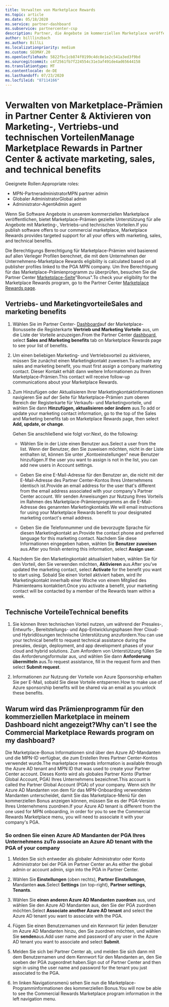 ```yaml
---
title: Verwalten von Marketplace Rewards
ms.topic: article
ms.date: 05/18/2020
ms.service: partner-dashboard
ms.subservice: partnercenter-csp
description: Partner, die Angebote im kommerziellen Marketplace veröffentlichen, können sich auf Vorteile stützen, die Marketingunterstützung bieten.
author: billlinzbach
ms.author: BillLi
ms.localizationpriority: medium
ms.custom: SEOMAY.20
ms.openlocfilehash: 5822fbc1cb874f0199c4dc8e1e2c541a3ed3f9bd
ms.sourcegitcommit: c4f2561fb7f224554c31e3af491de4ad65644158
ms.translationtype: MT
ms.contentlocale: de-DE
ms.lasthandoff: 07/23/2020
ms.locfileid: "87114166"
---
```

# <a name="manage-marketplace-rewards-in-partner-center--activate-marketing-sales-and-technical-benefits"></a><span data-ttu-id="09586-103">Verwalten von Marketplace-Prämien in Partner Center & Aktivieren von Marketing-, Vertriebs-und technischen Vorteilen</span><span class="sxs-lookup"><span data-stu-id="09586-103">Manage Marketplace Rewards in Partner Center & activate marketing, sales, and technical benefits</span></span>

<span data-ttu-id="09586-104">Geeignete Rollen:</span><span class="sxs-lookup"><span data-stu-id="09586-104">Appropriate roles:</span></span>

- <span data-ttu-id="09586-105">MPN-Partneradministrator</span><span class="sxs-lookup"><span data-stu-id="09586-105">MPN partner admin</span></span>
- <span data-ttu-id="09586-106">Globaler Administrator</span><span class="sxs-lookup"><span data-stu-id="09586-106">Global admin</span></span>
- <span data-ttu-id="09586-107">Administrator-Agent</span><span class="sxs-lookup"><span data-stu-id="09586-107">Admin agent</span></span>

<span data-ttu-id="09586-108">Wenn Sie Software Angebote in unserem kommerziellen Marketplace veröffentlichen, bietet Marketplace-Prämien gezielte Unterstützung für alle Angebote mit Marketing-, Vertriebs-und technischen Vorteilen.</span><span class="sxs-lookup"><span data-stu-id="09586-108">If you  publish software offers to our commercial marketplace, Marketplace Rewards provides targeted support for all your offers with marketing, sales, and technical benefits.</span></span>

<span data-ttu-id="09586-109">Die Berechtigungs Berechtigung für Marketplace-Prämien wird basierend auf allen Verleger Profilen berechnet, die mit dem Unternehmen der Unternehmens-</span><span class="sxs-lookup"><span data-stu-id="09586-109">Marketplace Rewards eligibility is calculated based on all publisher profiles linked to the PGA MPN company.</span></span> <span data-ttu-id="09586-110">Um Ihre Berechtigung für das Marketplace-Prämienprogramm zu überprüfen, besuchen Sie die Partner Center [Marketplace-Seite](https://partner.microsoft.com/dashboard/mpn/program/commercialmarketplace)"Bonus".</span><span class="sxs-lookup"><span data-stu-id="09586-110">To check your eligibility for the Marketplace Rewards program, go to the Partner Center [Marketplace Rewards page](https://partner.microsoft.com/dashboard/mpn/program/commercialmarketplace).</span></span>

## <a name="sales-and-marketing-benefits"></a><span data-ttu-id="09586-111">Vertriebs- und Marketingvorteile</span><span class="sxs-lookup"><span data-stu-id="09586-111">Sales and marketing benefits</span></span>

1. <span data-ttu-id="09586-112">Wählen Sie im Partner Center- [Dashboard](https://partner.microsoft.com/dashboard)auf der Marketplace-Bonusseite die Registerkarte **Vertrieb und Marketing Vorteile** aus, um die Liste der Vorteile anzuzeigen.</span><span class="sxs-lookup"><span data-stu-id="09586-112">From the Partner Center [dashboard](https://partner.microsoft.com/dashboard), select **Sales and Marketing benefits** tab on Marketplace Rewards page to see your list of benefits.</span></span> 

2. <span data-ttu-id="09586-113">Um einen beliebigen Marketing- und Vertriebsvorteil zu aktivieren, müssen Sie zunächst einen Marketingkontakt zuweisen.</span><span class="sxs-lookup"><span data-stu-id="09586-113">To activate any sales and marketing benefit, you must first assign a company marketing contact.</span></span> <span data-ttu-id="09586-114">Dieser Kontakt erhält dann weitere Informationen zu Ihren Marketplace-Prämien.</span><span class="sxs-lookup"><span data-stu-id="09586-114">This contact will receive follow-up communications about your Marketplace Rewards.</span></span>

3. <span data-ttu-id="09586-115">Zum Hinzufügen oder Aktualisieren Ihrer Marketingkontaktinformationen navigieren Sie auf der Seite für Marketplace-Prämien zum oberen Bereich der Registerkarte für Verkaufs- und Marketingvorteile, und wählen Sie dann **Hinzufügen, aktualisieren oder ändern** aus.</span><span class="sxs-lookup"><span data-stu-id="09586-115">To add or update your marketing contact information, go to the top of the Sales and Marketing benefits tab on Marketplace Rewards page, then select **Add, update, or change**.</span></span> 

   <span data-ttu-id="09586-116">Gehen Sie anschließend wie folgt vor:</span><span class="sxs-lookup"><span data-stu-id="09586-116">Next, do the following:</span></span>

   - <span data-ttu-id="09586-117">Wählen Sie in der Liste einen Benutzer aus.</span><span class="sxs-lookup"><span data-stu-id="09586-117">Select a user from the list.</span></span> <span data-ttu-id="09586-118">Wenn der Benutzer, den Sie zuweisen möchten, nicht in der Liste enthalten ist, können Sie unter „Kontoeinstellungen“ neue Benutzer hinzufügen.</span><span class="sxs-lookup"><span data-stu-id="09586-118">If the user you want to assign is not in the list, you can add new users in Account settings.</span></span>

   - <span data-ttu-id="09586-119">Geben Sie eine E-Mail-Adresse für den Benutzer an, die nicht mit der E-Mail-Adresse des Partner Center-Kontos Ihres Unternehmens identisch ist.</span><span class="sxs-lookup"><span data-stu-id="09586-119">Provide an email address for the user that's different from the email address associated with your company's Partner Center account.</span></span> <span data-ttu-id="09586-120">Wir senden Anweisungen zur Nutzung Ihres Vorteils im Rahmen des Marketplace-Prämienprogramms an die E-Mail-Adresse des genannten Marketingkontakts.</span><span class="sxs-lookup"><span data-stu-id="09586-120">We will email instructions for using your Marketplace Rewards benefit to your designated marketing contact's email address.</span></span>

   - <span data-ttu-id="09586-121">Geben Sie die Telefonnummer und die bevorzugte Sprache für diesen Marketingkontakt an.</span><span class="sxs-lookup"><span data-stu-id="09586-121">Provide the contact phone and preferred language for this marketing contact.</span></span> <span data-ttu-id="09586-122">Nachdem Sie diese Informationen eingegeben haben, wählen Sie **Benutzer zuweisen** aus.</span><span class="sxs-lookup"><span data-stu-id="09586-122">After you finish entering this information, select **Assign user**.</span></span>

4. <span data-ttu-id="09586-123">Nachdem Sie den Marketingkontakt aktualisiert haben, wählen Sie für den Vorteil, den Sie verwenden möchten, **Aktivieren** aus.</span><span class="sxs-lookup"><span data-stu-id="09586-123">After you’ve updated the marketing contact, select **Activate** for the benefit you want to start using.</span></span> <span data-ttu-id="09586-124">Sobald Sie einen Vorteil aktiviert haben, wird Ihr Marketingkontakt innerhalb einer Woche von einem Mitglied des Prämienteams kontaktiert.</span><span class="sxs-lookup"><span data-stu-id="09586-124">Once you activate a benefit, your marketing contact will be contacted by a member of the Rewards team within a week.</span></span>

## <a name="technical-benefits"></a><span data-ttu-id="09586-125">Technische Vorteile</span><span class="sxs-lookup"><span data-stu-id="09586-125">Technical benefits</span></span>

1. <span data-ttu-id="09586-126">Sie können Ihren technischen Vorteil nutzen, um während der Presales-, Entwurfs-, Bereitstellungs- und App-Entwicklungsphasen Ihrer Cloud- und Hybridlösungen technische Unterstützung anzufordern.</span><span class="sxs-lookup"><span data-stu-id="09586-126">You can use your technical benefit to request technical assistance during the presales, design, deployment, and app development phases of your cloud and hybrid solutions.</span></span> <span data-ttu-id="09586-127">Zum Anfordern von Unterstützung füllen Sie das Anforderungsformular aus, und wählen Sie dann **Anforderung übermitteln** aus.</span><span class="sxs-lookup"><span data-stu-id="09586-127">To request assistance, fill in the request form and then select **Submit request**.</span></span>

2. <span data-ttu-id="09586-128">Informationen zur Nutzung der Vorteile von Azure Sponsorship erhalten Sie per E-Mail, sobald Sie diese Vorteile entsperren.</span><span class="sxs-lookup"><span data-stu-id="09586-128">How to make use of Azure sponsorship benefits will be shared via an email as you unlock these benefits.</span></span>

## <a name="why-cant-i-see-the-commercial-marketplace-rewards-program-on-my-dashboard"></a><span data-ttu-id="09586-129">Warum wird das Prämienprogramm für den kommerziellen Marketplace in meinem Dashboard nicht angezeigt?</span><span class="sxs-lookup"><span data-stu-id="09586-129">Why can't I see the Commercial Marketplace Rewards program on my dashboard?</span></span>

<span data-ttu-id="09586-130">Die Marketplace-Bonus Informationen sind über den Azure AD-Mandanten und die MPN-ID verfügbar, die zum Erstellen Ihres Partner Center-Kontos verwendet wurde.</span><span class="sxs-lookup"><span data-stu-id="09586-130">The marketplace rewards information is available through the Azure AD tenant and MPN ID that was used to create your Partner Center account.</span></span> <span data-ttu-id="09586-131">Dieses Konto wird als globales Partner Konto (Partner Global Account, PGA) Ihres Unternehmens bezeichnet.</span><span class="sxs-lookup"><span data-stu-id="09586-131">This account is called the Partner Global Account (PGA) of your company.</span></span> <span data-ttu-id="09586-132">Wenn sich Ihr Azure AD Mandanten von dem für das MPN-Onboarding verwendeten Mandanten unterscheidet, damit Sie das Marketplace-Menü für den kommerziellen Bonus anzeigen können, müssen Sie es der PGA-Version Ihres Unternehmens zuordnen.</span><span class="sxs-lookup"><span data-stu-id="09586-132">If your Azure AD tenant is different from the  one used for MPN onboarding, in order for you to see the Commercial Rewards Marketplace menu, you will need to associate it with your company's PGA.</span></span>

### <a name="to-associate-an-azure-ad-tenant-with-the-pga-of-your-company"></a><span data-ttu-id="09586-133">So ordnen Sie einen Azure AD Mandanten der PGA Ihres Unternehmens zu</span><span class="sxs-lookup"><span data-stu-id="09586-133">To associate an Azure AD tenant with the PGA of your company</span></span>

1. <span data-ttu-id="09586-134">Melden Sie sich entweder als globaler Administrator oder Konto Administrator bei der PGA im Partner Center an.</span><span class="sxs-lookup"><span data-stu-id="09586-134">As either the global admin or account admin, sign into the PGA in Partner Center.</span></span>

2. <span data-ttu-id="09586-135">Wählen Sie **Einstellungen** (oben rechts), **Partner Einstellungen**, Mandanten **aus.**</span><span class="sxs-lookup"><span data-stu-id="09586-135">Select **Settings** (on top-right), **Partner settings**, **Tenants**.</span></span> 

3. <span data-ttu-id="09586-136">Wählen Sie **einen anderen Azure AD Mandanten zuordnen** aus, und wählen Sie den Azure AD Mandanten aus, den Sie der PGA zuordnen möchten.</span><span class="sxs-lookup"><span data-stu-id="09586-136">Select **Associate another Azure AD tenant** and select the Azure AD tenant you want to associate with the PGA.</span></span>

4. <span data-ttu-id="09586-137">Fügen Sie einen Benutzernamen und ein Kennwort für jeden Benutzer im Azure AD Mandanten hinzu, den Sie zuordnen möchten, und wählen Sie **senden**aus.</span><span class="sxs-lookup"><span data-stu-id="09586-137">Add user name and password of any user in the Azure AD tenant you want to associate and select **Submit**.</span></span>

5. <span data-ttu-id="09586-138">Melden Sie sich bei Partner Center ab, und melden Sie sich dann mit dem Benutzernamen und dem Kennwort für den Mandanten an, den Sie soeben der PGA zugeordnet haben.</span><span class="sxs-lookup"><span data-stu-id="09586-138">Sign out of Partner Center and then sign in using the user name and password for the tenant you just associated to the PGA.</span></span>

6. <span data-ttu-id="09586-139">Im linken Navigationsmenü sehen Sie nun die Marketplace-Programminformationen des kommerziellen Bonus.</span><span class="sxs-lookup"><span data-stu-id="09586-139">You will now be able to see the Commercial Rewards Marketplace program information in the left navigation menu.</span></span>

